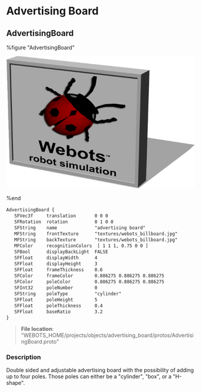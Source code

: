 # Advertising Board

## AdvertisingBoard

%figure "AdvertisingBoard"

![AdvertisingBoard-image](images/objects/advertising_board/AdvertisingBoard/model.png)

%end

```
AdvertisingBoard {
   SFVec3f     translation       0 0 0
   SFRotation  rotation          0 1 0 0
   SFString    name              "advertising board"
   MFString    frontTexture      "textures/webots_billboard.jpg"
   MFString    backTexture       "textures/webots_billboard.jpg"
   MFColor     recognitionColors  [ 1 1 1, 0.75 0 0 ]
   SFBool      displayBackLight  FALSE
   SFFloat     displayWidth      4
   SFFloat     displayHeight     3
   SFFloat     frameThickness    0.6
   SFColor     frameColor        0.886275 0.886275 0.886275
   SFColor     poleColor         0.886275 0.886275 0.886275
   SFInt32     poleNumber        0
   SFString    poleType          "cylinder"
   SFFloat     poleHeight        5
   SFFloat     poleThickness     0.4
   SFFloat     baseRatio         3.2
}
```

> **File location**: "WEBOTS\_HOME/projects/objects/advertising_board/protos/AdvertisingBoard.proto"

### Description

Double sided and adjustable advertising board with the possibility of adding up to four poles.
Those poles can either be a "cylinder", "box", or a "H-shape".

